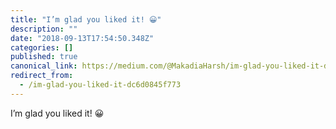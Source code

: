 ```yaml
---
title: "I’m glad you liked it! 😀"
description: ""
date: "2018-09-13T17:54:50.348Z"
categories: []
published: true
canonical_link: https://medium.com/@MakadiaHarsh/im-glad-you-liked-it-dc6d0845f773
redirect_from:
  - /im-glad-you-liked-it-dc6d0845f773
---
```


I’m glad you liked it! 😀
